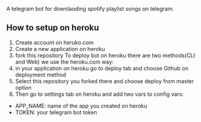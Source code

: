 A telegram bot for downlaoding spotify playlist songs on telegram.

## How to setup on heroku
1. Create account on heruko.com
2. Create a new application on heroku
3. fork this repository
To deploy bot on heroku there are two methods(CLI and Web) we use the heroku.com way:
4. in your application on heroku go to deploy tab and choose Github on deployment method
5. Select this repository you forked there and choose deploy from master option
6. Then go to settings tab on heroku and add two vars to config vars:
- APP_NAME: name of the app you created on heroku
- TOKEN: your telegram bot token
